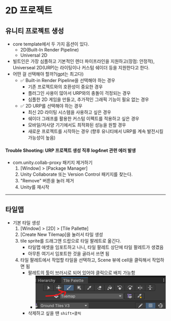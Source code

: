 # 2D 프로젝트
## 유니티 프로젝트 생성
- core template에서 두 가지 옵션이 있다.
    - 2D(Built-In Render Pipeline)
    - Universal 2D
- 빌트인은 가장 심플하고 기본적인 렌더 파이프라인을 지원하고(장점: 안정적), Universeal 2D(URP)는 라이팅이나 커스텀 쉐이더 등을 지원한다고 한다.
- 어떤 걸 선택해야 할까?(gpt는 최고다)
    - ✅ Built-in Render Pipeline을 선택해야 하는 경우
        - 기존 프로젝트와의 호환성이 중요한 경우
        - 플러그인 사용이 많아서 URP와의 충돌이 걱정되는 경우
        - 심플한 2D 게임을 만들고, 추가적인 그래픽 기능이 필요 없는 경우
    - ✅ 2D URP를 선택해야 하는 경우
        - 최신 2D 라이팅 시스템을 사용하고 싶은 경우
        - 쉐이더 그래프를 활용한 커스텀 이펙트를 적용하고 싶은 경우
        - 모바일/저사양 기기에서도 최적화된 성능을 원할 경우
        - 새로운 프로젝트를 시작하는 경우 (향후 유니티에서 URP를 계속 발전시킬 가능성이 높음)

#### Trouble Shooting: URP 프로젝트 생성 직후 log4net 관련 에러 발생
- com.unity.collab-proxy 패키지 제거하기
    1. [Window] > [Package Manager]
    2. Unity Collaborate 또는 Version Control 패키지를 찾는다.
    3. "Remove" 버튼을 눌러 제거
    4. Unity를 재시작

---

## 타일맵
- 기본 타일 생성
    1. [Window] > [2D] > [Tile Pallette]
    2. [Create New Tilemap]을 눌러서 타일 생성
    3. tile sprite를 드래그앤 드랍으로 타일 팔레트로 옮긴다.
        - 타일맵 애셋을 임포트하고 나니, 타일 팔레트 상단에 타일 팔레트가 생겼음
        <!-- - 뭐해서 생긴건지 정확히 모르겠다... -->
        - 아무튼 여기서 임포트한 것을 골라서 쓰면 됨
    4. 타일 팔레트에서 작업할 타일을 선택하고, Scene 뷰에 cell을 클릭해서 작업하면 됨
        - 팔레트의 툴이 브러시로 되어 있어야 클릭으로 배치 가능함
            - ![타일 팔레트 툴바](/assets/images/2d-project-image-01.png)
        - 삭제하고 싶을 땐 `shift+클릭`
